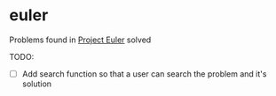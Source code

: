 # euler

Problems found in [Project Euler](https://projecteuler.net) solved

TODO:
- [ ] Add search function so that a user can search the problem and it's solution
